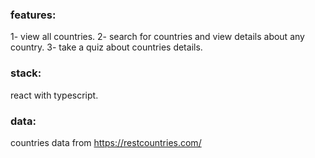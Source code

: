 ### features:
1- view all countries.
2- search for countries and view details about any country.
3- take a quiz about countries details.
### stack:
react with typescript.
### data:
countries data from https://restcountries.com/
